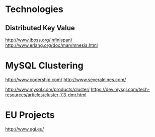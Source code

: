 

Technologies
============

Distributed Key Value
---------------------

http://www.jboss.org/infinispan/
http://www.erlang.org/doc/man/mnesia.html


MySQL Clustering
================


http://www.codership.com/
http://www.severalnines.com/

http://www.mysql.com/products/cluster/
https://dev.mysql.com/tech-resources/articles/cluster-7.3-dmr.html




EU Projects
===========
http://www.egi.eu/